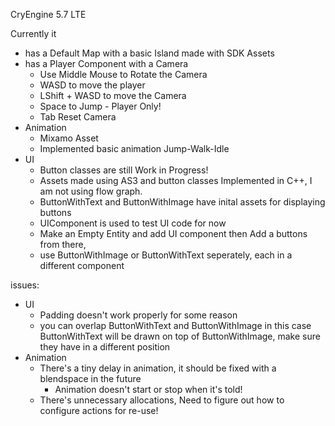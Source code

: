 CryEngine 5.7 LTE

Currently it

*	has a Default Map with a basic Island made with SDK Assets
*	has a Player Component with a Camera
   	*	Use Middle Mouse to Rotate the Camera
	*	WASD to move the player 
	*	LShift + WASD to move the Camera 
	*	Space to Jump - Player Only!
	*	Tab Reset Camera
*	Animation
	*	Mixamo Asset
	*	Implemented basic animation Jump-Walk-Idle
*	UI
   	*	Button classes are still Work in Progress!
   	*	Assets made using AS3 and button classes Implemented in C++, I am not using flow graph.
   	*	ButtonWithText and ButtonWithImage have inital assets for displaying buttons
   	*	UIComponent is used to test UI code for now
   	*	Make an Empty Entity and add UI component then Add a buttons from there, 
   	*	use ButtonWithImage or ButtonWithText seperately, each in a different component
	
   	
issues:	
*	UI
   	*	Padding doesn't work properly for some reason
   	*	you can overlap ButtonWithText and ButtonWithImage
			in this case ButtonWithText will be drawn on top of ButtonWithImage, make sure they have in a different position
*	Animation
   	*	There's a tiny delay in animation, it should be fixed with a blendspace in the future
   	   	*	Animation doesn't start or stop when it's told!
   	*	There's unnecessary allocations, Need to figure out how to configure actions for re-use! 
